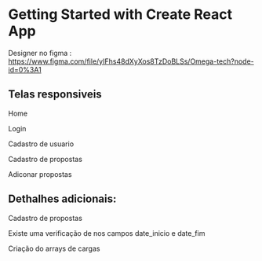 # Getting Started with Create React App

Designer no figma : https://www.figma.com/file/yIFhs48dXyXos8TzDoBLSs/Omega-tech?node-id=0%3A1

## Telas responsiveis

Home

Login 

Cadastro de usuario

Cadastro de propostas

Adiconar propostas



## Dethalhes adicionais:

Cadastro de propostas 
  
  Existe uma verificação de nos campos date_inicio e date_fim
  
  Criação do arrays de cargas
  


